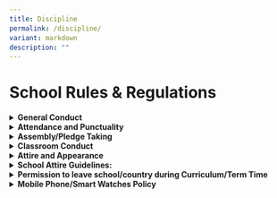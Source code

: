 ```yaml
---
title: Discipline
permalink: /discipline/
variant: markdown
description: ""
---
```

<h1>School Rules &amp; Regulations</h1>
<div data-type="detailGroup" class="isomer-accordion-group isomer-accordion isomer-accordion-white">
<details class="isomer-details">
<summary><strong>General Conduct</strong>
</summary>
<div data-type="detailsContent" class="isomer-details-content">
<p>Students are expected to:</p>
<ul data-tight="true" class="tight">
<li>
<p>Exhibit the A.N.C.H.O.R values - Agility, iNtegrity, Care, Humility, Optimism
and Resilience</p>
</li>
<li>
<p>Be polite and well-behaved in and outside of school.</p>
</li>
<li>
<p>Greet all members of Anchor Green Primary School community – teachers,
non-teaching staff, parents and visitors politely.</p>
</li>
<li>
<p>Move quietly in an orderly manner when moving around the school.</p>
</li>
<li>
<p>Handle all school equipment and property with care.</p>
</li>
<li>
<p>Keep the classrooms and school premises clean</p>
</li>
<li>
<p>Observe safety guidelines and behave in a safe manner</p>
</li>
</ul>
</div>
</details>
</div>
<div data-type="detailGroup" class="isomer-accordion-group isomer-accordion isomer-accordion-white">
<details class="isomer-details">
<summary><strong>Attendance and Punctuality</strong>&nbsp;</summary>
<div data-type="detailsContent" class="isomer-details-content">
<ul data-tight="true" class="tight">
<li>
<p>Daily attendance is compulsory.</p>
</li>
<li>
<p>Please do not send your child to school if he/she is unwell and please
call the school to inform his/her Form teacher of your child’s absence.</p>
</li>
<li>
<p>Absenteeism must be covered by a Medical Certificate from a doctor OR
a letter with a valid supporting document.</p>
</li>
<li>
<p>A valid Medical Certificate, from a clinic registered with the Singapore
Medical Council, must be submitted to your child’s/ward’s Form Teacher
if he/she has missed any scheduled assessments, when he/she returns to
school.</p>
</li>
<li>
<p>An automated message will be sent to the student’s parent/guardian should
a student be absent from school and if the student’s parent/guardian has
not updated the school on the student’s absence.</p>
</li>
<li>
<p>Please contact the school’s General Office, as soon as possible, upon
receiving the message to update the school on the reason for your child’s/ward’s
absence and provide the relevant supporting document (e.g. MC) when your
child/ward returns to school.</p>
</li>
<li>
<p>Students are to report at the assembly venue for flag raising by 7.20
am.</p>
</li>
<li>
<p>Students who arrive at the assembly area after 7.30am will be marked as
‘Late’.</p>
</li>
<li>
<p>Students are to participate and be punctual for school and all designated
school activities.</p>
</li>
<li>
<p>Students must complete the full school term. Prolonged and frequent absence
from school will hamper a child’s learning and development. In addition,
this may have an impact on his/her Holistic Development Profile (HDP) Report
unless the absence is due to valid reason(s) (e.g. Medical Leave).</p>
</li>
<li>
<p>Students’ Holistic Development Profile (HDP) and Conduct Grade (CG) report
will also be affected should he/ she not adhere to the above-mentioned
rules relating to attendance and punctuality.</p>
</li>
</ul>
<p></p>
</div>
</details>
</div>
<div data-type="detailGroup" class="isomer-accordion-group isomer-accordion isomer-accordion-white">
<details class="isomer-details">
<summary><strong>Assembly/Pledge Taking</strong>
</summary>
<div data-type="detailsContent" class="isomer-details-content">
<ul>
<li>
<p>Students who are Singapore Citizens must sing the National Anthem and
recite the Pledge. Students will recite the Pledge with their right fist
over their heart.&nbsp;</p>
</li>
</ul>
<ul>
<li>
<p>All students are required to sing the school song.&nbsp;</p>
</li>
</ul>
<ul>
<li>
<p>Students are to observe all the commands for assembly without fidgeting.&nbsp;</p>
</li>
</ul>
<ul>
<li>
<p>It is mandatory for all students to uphold the integrity of the flag raising
ceremony.&nbsp;</p>
</li>
</ul>
</div>
</details>
</div>
<div data-type="detailGroup" class="isomer-accordion-group isomer-accordion isomer-accordion-white">
<details class="isomer-details">
<summary><strong>Classroom Conduct</strong>
</summary>
<div data-type="detailsContent" class="isomer-details-content">
<ul>
<li>
<p>Students are required to stand and greet the teachers before and after
lessons.&nbsp;</p>
</li>
</ul>
<ul>
<li>
<p>No food and sweet drinks are to be consumed in the classroom except during
the prescribed snack time. Only plain water is allowed to be consumed in
class.&nbsp;</p>
</li>
</ul>
<ul>
<li>
<p>All students will proceed to the canteen during recess.&nbsp; They are
not to stay in the classroom.&nbsp;</p>
</li>
</ul>
<ul>
<li>
<p>Students will require the teacher’s permission before stepping out of
the classroom.&nbsp;</p>
</li>
</ul>
</div>
</details>
</div>
<div data-type="detailGroup" class="isomer-accordion-group isomer-accordion isomer-accordion-white">
<details class="isomer-details">
<summary><strong>Attire and Appearance</strong>&nbsp;</summary>
<div data-type="detailsContent" class="isomer-details-content">
<ul>
<li>
<p>Students should be properly and neatly attired.&nbsp; They must wear the
prescribed school uniform and no modification to the uniform is allowed.&nbsp;</p>
</li>
</ul>
<ul>
<li>
<p>Sweaters may be worn only when the weather is cold (e.g. on rainy days
in the morning). Should there be extenuating circumstances, the school
can consider the request on a case-by-case basis.&nbsp;</p>
</li>
</ul>
<ul>
<li>
<p>Students are allowed to wear their PE attire on days they have PE lessons and/or Co-Curricular Activities.</p>
</li>
</ul>
	![School Uniform](/images/School%20Rules/School_Uniform.jpg)
	
</div>
</details>
</div>
<div data-type="detailGroup" class="isomer-accordion-group isomer-accordion isomer-accordion-white">
<details class="isomer-details">
<summary><strong>School Attire Guidelines:</strong>
</summary>
<div data-type="detailsContent" class="isomer-details-content">
<table style="minWidth: 50px">
<colgroup>
<col>
<col>
</colgroup>
<tbody>
<tr>
<th rowspan="1" colspan="2">
<p></p>
<p><strong>School Attire Guidelines</strong>
</p>
</th>
</tr>
<tr>
<td rowspan="1" colspan="1">
<p><strong>Hair</strong>
</p>
</td>
<td rowspan="1" colspan="1">
<p><strong><u>Fringe</u></strong>
<br>
<br>- Fringe must be neat and kept above the eyebrows (for both and girls)
<br>- Long fringe must be pinned up (for girls)
<br>
<br><strong><u>Length</u></strong>
<br>
<br>- Long hair (below the collar) must be tied up and plaited neatly (for
girls)
<br>- Hair must be kept short and neat (for boys)
<br>- Fanciful hairstyle is not allowed
<br>
<br><strong><u>Facial Hair</u></strong>
<br>
<br>- Facial hair such as moustache and beard not allowed
<br>
<br><strong><u>Grooming</u></strong>
<br>
<br>- Hair must not be tinted or dyed (for girls)
<br>- Hair must not be tinted, dyed or spiked (for boys)
<br>
<br><strong><u>Hair Accessories</u></strong><u> </u>
<br>
<br>- All hair accessories must be black or navy blue and not jeweled. (girls)</p>
</td>
</tr>
<tr>
<td rowspan="1" colspan="1">
<p><strong>Attire</strong>
</p>
</td>
<td rowspan="1" colspan="1">
<p><strong><u>Uniform / PE Attire</u></strong>
<br>
<br>- School uniform must be of appropriate size
<br>- Shorts and skirts must be of knee length
<br>- Students are not required to tuck-in their School Uniform and PE Polo
T-Shirt.
<br>
<br><strong><u>Socks</u></strong>
<br>
<br>- Ankle socks are not allowed
<br>- Socks should be above ankle length
<br>
<br><strong><u>Shoes </u></strong>
<br>
<br>- Black canvas shoes.
<br>- No sports shoes except on CCA days after Curriculum hours or when pupil
is participating in competitions
<br>- Slip-ons are not allowed
<br>
<br><strong><u>Name Tag</u></strong>
<br>
<br>- Name tag should be ironed / sewn on the left side of the school uniform
and PE T-shirt and above the school logo</p>
</td>
</tr>
<tr>
<td rowspan="1" colspan="1">
<p><strong>Accessories</strong>
</p>
</td>
<td rowspan="1" colspan="1">
<p>- Only small black or dark blue ear studs are allowed - for female students
only.
<br>- Colourful and/or multiple ear studs are not allowed.
<br>- Students are not allowed to wear wrist or friendship bands, jewellery
or accessories of any kind to school for uniformity and safety reasons</p>
</td>
</tr>
<tr>
<td rowspan="1" colspan="1">
<p><strong>Nails</strong>
</p>
</td>
<td rowspan="1" colspan="1">
<p>- Nails must be kept short and clean
<br>- No nail polish is allowed</p>
</td>
</tr>
</tbody>
</table>
</div>
</details>
</div>
<div data-type="detailGroup" class="isomer-accordion-group isomer-accordion isomer-accordion-white">
<details class="isomer-details">
<summary><strong>Permission to leave school/country during Curriculum/Term Time</strong>&nbsp;</summary>
<div data-type="detailsContent" class="isomer-details-content">
<ul data-tight="true" class="tight">
<li>
<p>Students must refrain from travelling or leaving the country during the
school term. For urgent cases, written permission must be sought from the
school and is subjected to approval by the School Leaders. Parents are
to check the school calendar before planning their vacations.</p>
</li>
</ul>
</div>
</details>
</div>
<div data-type="detailGroup" class="isomer-accordion-group isomer-accordion isomer-accordion-white">
<details class="isomer-details">
<summary><strong>Mobile Phone/Smart Watches Policy&nbsp;</strong>&nbsp;</summary>
<div data-type="detailsContent" class="isomer-details-content">
<ul>
<li>
<p>The school does not encourage students to bring mobile phones and/or smart
devices (e.g. smart wrist watches – with the ability to communicate, capture
and/or record images or sounds) to school.&nbsp;</p>
</li>
</ul>
<ul>
<li>
<p>Parents who would like their child to carry a mobile phone must take personal
responsibility. The school will not be responsible for any loss or damage
to the mobile phones or smart watches.&nbsp;</p>
</li>
</ul>
<ul>
<li>
<p>Students are not allowed to use their mobile phones and/or smart devices
(e.g. smart wrist watches) in school.&nbsp;</p>
</li>
</ul>
<ul>
<li>
<p>Students’ mobile phones and/or smart devices (e.g. smart wrist watches)
may be confiscated as a disciplinary measure and/or for the purpose of
investigation if students contravened the above rule.&nbsp;</p>
</li>
</ul>
</div>
</details>
</div>
<p></p>
